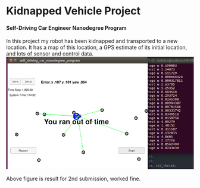 [//]: # (Image References)

[image1]: ./result.png "result"

# Kidnapped Vehicle Project
#### Self-Driving Car Engineer Nanodegree Program

In this project my robot has been kidnapped and transported to a new location. It has a map of this location, a GPS estimate of its initial location, and lots of sensor and control data.
![alt text][image1]

Above figure is result for 2nd submission, worked fine.
